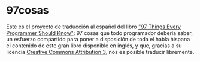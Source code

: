97cosas
=======

Este es el proyecto de traducción al español del libro ["97 Things Every Programmer Should Know"][1]: 97 cosas que todo programador debería saber, un esfuerzo compartido para poner a disposición de toda el habla hispana el contenido de este gran libro disponible en inglés, y que, gracias a su licencia [Creative Commons Attribution 3][2], nos es posible traducir libremente.


[1]: http://programmer.97things.oreilly.com/wiki/index.php/97_Things_Every_Programmer_Should_Know
[2]: http://creativecommons.org/licenses/by/3.0/us/deed.es